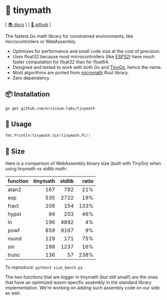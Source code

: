 # 🧮 tinymath

[ [📚 docs](https://pkg.go.dev/github.com/orsinium-labs/tinymath) ] [ [🐙 github](https://github.com/orsinium-labs/tinymath) ]

The fastest Go math library for constrained environments, like microcontrollers or WebAssembly.

* Optimizes for performance and small code size at the cost of precision.
* Uses float32 because most microcontrollers (like [ESP32](https://en.wikipedia.org/wiki/ESP32)) have much faster computation for float32 than for float64.
* Designed and tested to work with both Go and [TinyGo](https://tinygo.org/), hence the name.
* Most algorithms are ported from [micromath](https://github.com/tarcieri/micromath) Rust library.
* Zero dependency.

## 📦 Installation

```bash
go get github.com/orsinium-labs/tinymath
```

## 🔧 Usage

```go
fmt.Println(tinymath.Sin(tinymath.Pi))
```

## 🔬 Size

Here is a comparison of WebAssembly binary size (built with TinyGo) when using tinymath vs stdlib math:

| function     | tinymath | stdlib | ratio |
| ------------ | --------:| ------:| -----:|
| atan2        |      167 |    782 |   21% |
| exp          |      535 |   2722 |   19% |
| fract        |      206 |    154 |  133% |
| hypot        |       94 |    203 |   46% |
| ln           |      196 |   4892 |    4% |
| powf         |      859 |   9167 |    9% |
| round        |      129 |    171 |   75% |
| sin          |      198 |   1237 |   16% |
| trunc        |      136 |     57 |  238% |

To reproduce: `python3 size_bench.py`

The two functions that are bigger in tinymath (but still small!) are the ones that have an optimized wasm-specific assembly in the standard library implementation. We're working on adding such assembly code on our side as well.
